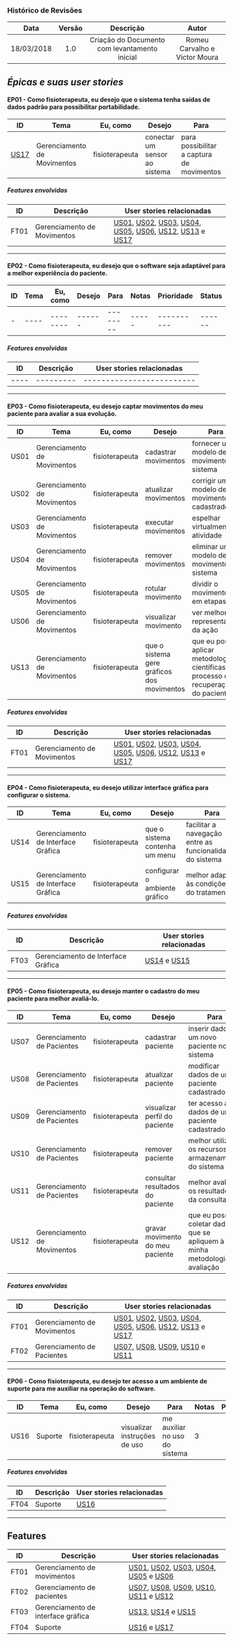 ### Histórico de Revisões

| Data       | Versão | Descrição            | Autor             |
|:----------:|:------:|:--------------------:|:-----------------:|
| 18/03/2018 | 1.0 | Criação do Documento com levantamento inicial  | Romeu Carvalho e Victor Moura |


## _Épicas e suas user stories_
#### **EP01** - Como fisioterapeuta, eu desejo que o sistema tenha saídas de dados padrão para possibilitar portabilidade.

|ID | Tema | Eu, como | Desejo | Para | Notas | Prioridade | Status |
| - | ---- | -------- | ------ | -------- | ----- | ---------- | ------ |
| [US17]() | Gerenciamento de Movimentos | fisioterapeuta | conectar um sensor ao sistema | para possibilitar a captura de movimentos | 3 |  | Não implementado |


##### _Features envolvidas_
|  ID  | Descrição | User stories relacionadas |
| ---- | --------- | ------------------------- |
| FT01 | Gerenciamento de Movimentos | [US01](), [US02](), [US03](), [US04](), [US05](), [US06](), [US12](), [US13]() e [US17]() |  

---


#### **EP02** - Como fisioterapeuta, eu desejo que o software seja adaptável para a melhor experiência do paciente.

|ID | Tema | Eu, como | Desejo | Para | Notas | Prioridade | Status |
| - | ---- | -------- | ------ | -------- | ----- | ---------- | ------ |
| - | ---- | -------- | ------ | -------- | ----- | ---------- | ------ |

##### _Features envolvidas_
|  ID  | Descrição | User stories relacionadas |
| ---- | --------- | ------------------------- |
| ---- | --------- | ------------------------- |

---

#### **EP03** - Como fisioterapeuta, eu desejo captar movimentos do meu paciente para avaliar a sua evolução.

|ID | Tema | Eu, como | Desejo | Para | Notas | Prioridade | Status |
| - | ---- | -------- | ------ | -------- | ----- | ---------- | ------ |
| US01 | Gerenciamento de Movimentos | fisioterapeuta | cadastrar movimentos | fornecer um modelo de movimento ao sistema | 34 |  | Não implementado |
| US02 | Gerenciamento de Movimentos | fisioterapeuta | atualizar movimentos | corrigir um modelo de movimento cadastrado | 34 |  | Não implementado |
| US03 | Gerenciamento de Movimentos | fisioterapeuta | executar movimentos | espelhar virtualmente a atividade | 8 |  | Não implementado |
| US04 | Gerenciamento de Movimentos | fisioterapeuta | remover movimentos | eliminar um modelo de movimento no sistema | 34 |  | Não implementado |
| US05 | Gerenciamento de Movimentos | fisioterapeuta | rotular movimento | dividir o movimento em etapas | 21 |  | Não implementado |
| US06 | Gerenciamento de Movimentos | fisioterapeuta | visualizar movimento | ver melhor representação da ação | 13 |  | Não implementado |
| US13 | Gerenciamento de Movimentos | fisioterapeuta | que o sistema gere gráficos dos movimentos | que eu possa aplicar metodologias científicas no processo de recuperação do paciente | 5 |  | Não implementado |

##### _Features envolvidas_
|  ID  | Descrição | User stories relacionadas |
| ---- | --------- | ------------------------- |
| FT01 | Gerenciamento de Movimentos | [US01](), [US02](), [US03](), [US04](), [US05](), [US06](), [US12](), [US13]() e [US17]() |

---

#### **EP04** - Como fisioterapeuta, eu desejo utilizar interface gráfica para configurar o sistema.

|ID | Tema | Eu, como | Desejo | Para | Notas | Prioridade | Status |
| - | ---- | -------- | ------ | -------- | ----- | ---------- | ------ |
| US14 | Gerenciamento de Interface Gráfica | fisioterapeuta | que o sistema contenha um menu | facilitar a navegação entre as funcionalidades do sistema | 3 |  | Não implementado |
| US15 | Gerenciamento de Interface Gráfica | fisioterapeuta | configurar o ambiente gráfico | melhor adaptar às condições do tratamento | 13 |  | Não implementado |


##### _Features envolvidas_
|  ID  | Descrição | User stories relacionadas |
| ---- | --------- | ------------------------- |
| FT03 | Gerenciamento de Interface Gráfica | [US14]() e [US15]() |

---

#### **EP05** - Como fisioterapeuta, eu desejo manter o cadastro do meu paciente para melhor avaliá-lo.

|ID | Tema | Eu, como | Desejo | Para | Notas | Prioridade | Status |
| ---- | ---- | -------- | ------ | -------- | ----- | ---------- | ------ |
| US07 | Gerenciamento de Pacientes | fisioterapeuta | cadastrar paciente | inserir dados de um novo paciente no sistema | 5 |  | Não implementado |
| US08 | Gerenciamento de Pacientes | fisioterapeuta | atualizar paciente | modificar dados de um paciente cadastrado | 5 |  | Não implementado |
| US09 | Gerenciamento de Pacientes | fisioterapeuta | visualizar perfil do paciente | ter acesso aos dados de um paciente cadastrado | 3 |  | Não implementado |
| US10 | Gerenciamento de Pacientes | fisioterapeuta | remover paciente | melhor utilizar os recursos de armazenamento do sistema | 5 |  | Não implementado |
| US11 | Gerenciamento de Pacientes | fisioterapeuta | consultar resultados do paciente | melhor avaliar os resultados da consulta | 21 |  | Não implementado |
| US12 | Gerenciamento de Movimentos | fisioterapeuta | gravar movimento do meu paciente | que eu possa coletar dados que se apliquem à minha metodologia de avaliação | 21 |  | Não implementado |


##### _Features envolvidas_
|  ID  | Descrição | User stories relacionadas |
| ---- | --------- | ------------------------- |
| FT01 | Gerenciamento de Movimentos | [US01](), [US02](), [US03](), [US04](), [US05](), [US06](), [US12](), [US13]() e [US17]() |
| FT02 | Gerenciamento de Pacientes | [US07](), [US08](), [US09](), [US10]() e [US11]() |

---

#### **EP06** - Como fisioterapeuta, eu desejo ter acesso a um ambiente de suporte para me auxiliar na operação do software.

|ID | Tema | Eu, como | Desejo | Para | Notas | Prioridade | Status |
| - | ---- | -------- | ------ | -------- | ----- | ---------- | ------ |
| US16 | Suporte | fisioterapeuta | visualizar instruções de uso | me auxiliar no uso do sistema | 3 |  | Não implementado |


##### _Features envolvidas_
|  ID  | Descrição | User stories relacionadas |
| ---- | --------- | ------------------------- |
| FT04 | Suporte | [US16]() |

---
## Features
|  ID  | Descrição | User stories relacionadas |
| ---- | --------- | ------------------------- |
| FT01 | Gerenciamento de movimentos | [US01](), [US02](), [US03](), [US04](), [US05]() e [US06]() |
| FT02 | Gerenciamento de pacientes | [US07](), [US08](), [US09](), [US10](), [US11]() e [US12]()|
| FT03 | Gerenciamento de interface gráfica | [US13](), [US14]() e [US15]()|
| FT04 | Suporte | [US16]() e [US17]() |
